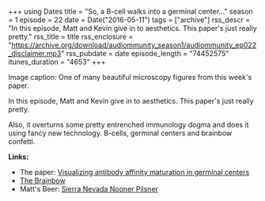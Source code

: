 +++
using Dates
title = "So, a B-cell walks into a germinal center..."
season = 1
episode = 22
date = Date("2016-05-11")
tags = ["archive"]
rss_descr = "In this episode, Matt and Kevin give in to aesthetics. This paper's just really pretty."
rss_title = title
rss_enclosure = "https://archive.org/download/audiommunity_season1/audiommunity_ep022_disclaimer.mp3"
rss_pubdate = date
episode_length = "74452575"
itunes_duration = "4653"
+++



Image caption: One of many beautiful microscopy figures from this week's paper.

In this episode, Matt and Kevin give in to aesthetics. This paper's just really pretty.

Also, it overturns some pretty entrenched immunology dogma and does it using fancy new technology. B-cells, germinal centers and brainbow confetti.

**Links:**

- The paper: [Visualizing antibody affinity maturation in germinal centers](http://science.sciencemag.org/content/351/6277/1048)
- [The Brainbow](https://en.wikipedia.org/wiki/Brainbow)
- Matt's Beer: [Sierra Nevada Nooner Pilsner](http://www.sierranevada.com/beer/year-round/nooner-pilsner)
